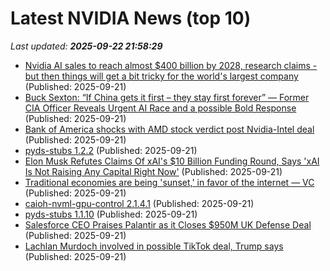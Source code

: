 # Latest NVIDIA News (top 10)
_Last updated: **2025-09-22 21:58:29**_

- [Nvidia AI sales to reach almost $400 billion by 2028, research claims - but then things will get a bit tricky for the world's largest company](https://www.techradar.com/pro/nvidia-ai-sales-to-reach-almost-usd400-billion-by-2028-claims-research-and-then-things-will-get-a-bit-tricky-for-the-worlds-largest-company) (Published: 2025-09-21)
- [Buck Sexton: “If China gets it first – they stay first forever” — Former CIA Officer Reveals Urgent AI Race and a possible Bold Response](https://www.globenewswire.com/news-release/2025/09/21/3153603/0/en/Buck-Sexton-If-China-gets-it-first-they-stay-first-forever-Former-CIA-Officer-Reveals-Urgent-AI-Race-and-a-possible-Bold-Response.html) (Published: 2025-09-21)
- [Bank of America shocks with AMD stock verdict post Nvidia-Intel deal](https://biztoc.com/x/56d06336d5080b5a) (Published: 2025-09-21)
- [pyds-stubs 1.2.2](https://pypi.org/project/pyds-stubs/1.2.2/) (Published: 2025-09-21)
- [Elon Musk Refutes Claims Of xAI's $10 Billion Funding Round, Says 'xAI Is Not Raising Any Capital Right Now'](https://www.benzinga.com/markets/tech/25/09/47779757/elon-musk-refutes-claims-of-xais-10-billion-funding-round-says-xai-is-not-raising-any-capital-right-now) (Published: 2025-09-21)
- [Traditional economies are being 'sunset,' in favor of the internet — VC](https://cointelegraph.com/news/traditional-economies-sunset-favor-internet) (Published: 2025-09-21)
- [caioh-nvml-gpu-control 2.1.4.1](https://pypi.org/project/caioh-nvml-gpu-control/2.1.4.1/) (Published: 2025-09-21)
- [pyds-stubs 1.1.10](https://pypi.org/project/pyds-stubs/1.1.10/) (Published: 2025-09-21)
- [Salesforce CEO Praises Palantir as it Closes $950M UK Defense Deal](https://www.thestreet.com/technology/salesforce-ceo-praises-palantir-as-it-closes-950m-uk-defense-deal) (Published: 2025-09-21)
- [Lachlan Murdoch involved in possible TikTok deal, Trump says](https://www.abc.net.au/news/2025-09-22/tiktok-deal-involves-murdoch-trump-says/105800256) (Published: 2025-09-21)

